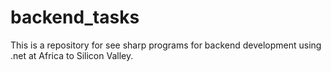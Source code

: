 # backend_tasks

This is a repository for see sharp programs for backend development using .net at Africa to Silicon Valley.
